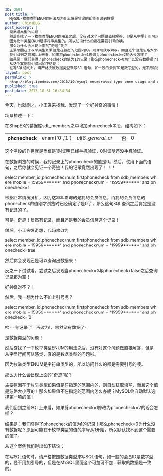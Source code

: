 ```yaml
---
ID: 2691
post_title: >
  MySQL-枚举类型ENUM的用法及为什么值是错误的却能查询到数据
author: ChinaBUG
post_excerpt: |
  是数据类型的问题！
  然后查找了一下枚举类型ENUM的用法之后，没有对这个问题做直接解答，但是从字里行间可以感觉，真的是数据类型的问题啦。
  因为枚举类型ENUM是字符串类型的，所以访问什么的都是需要引号的噢。
  那么为什么会出现上面的“奇迹”呢？
  主要原因在于枚举类型如果值是在指定的范围内的，则自动获取填写，而且这个值是忽略大小写的！那么如果值不在指定的范围内怎么办呢？MySQL会自动默认选择第一项的值！
  我们回到之前SQL上来看，如果将phonecheck=1修改为phonecheck=2的话会怎样？
  结果是：我们获得了phonecheck的值为1的记录！那么phonecheck=0为什么没有数据呢？原因可能在于枚举类型的值的序号从1开始，所以默认找不到这个需要的值了。
  从这个案例我们得出如下结论：
  在写SQL语句时，请严格按照数据类型来写SQL语句，如一般的会员ID是数字型的，是不用加引号的，但是在MySQL里面这个可加可不加，获取的数据是一致的。
layout: post
permalink: >
  http://blog.ipodmp.com/2013/10/mysql-enumerated-type-enum-usage-and-why-the-value-is-wrong-able-to-query-the-data.html
published: true
post_date: 2013-10-31 16:34:34
---
```

今天，也就刚才，小王进来找我，发现了一个好神奇的事情！

场景描述一下：

在ShopEX的数据库sdb_members之中增加phonecheck字段，结构如下：
<table id="tablestructure">
<tbody>
<tr>
<th nowrap="nowrap"><label for="checkbox_row_61">phonecheck</label></th>
<td><bdo dir="ltr">enum('0','1')</bdo></td>
<td><dfn title="Unicode (多语言), 不区分大小写">utf8_general_ci</dfn></td>
<td nowrap="nowrap"></td>
<td>否</td>
<td nowrap="nowrap">0</td>
</tr>
</tbody>
</table>
这个字段的作用就是当值是1时证明已经手机验证，0时证明还没手机验证。

在数据浏览的时候，我的记录上的phonecheck的值是0。然后，使用下面的语句，之后你就会见证一个奇迹！我的记录竟然出现了！！！

select member_id,phonechecknum,firstphonecheck from sdb_members where mobile ='15959******' and phonechecknum = '15959******' and phonecheck=1

根据正常情况分析，因为这SQL查询的是我的会员信息，而我的会员信息的phonecheck的值刚才浏览时已经确定了是0了，那么这句SQL查询之后肯定是没有记录的了。

可是，奇迹！居然有记录，而且还是我的会员信息这个记录！

然后，小王突发奇想，代码修改为

select member_id,phonechecknum,firstphonecheck from sdb_members where mobile ='15959******' and phonechecknum = '15959******' and phonecheck=true

然后你会发现还是可以查询出数据来！

反之一下试试看，尝试之后发现当phonecheck=0与phonecheck=false之后查询记录都为空！

好神奇对不？！

然后，我一想为什么不加上引号呢？

select member_id,phonechecknum,firstphonecheck from sdb_members where mobile ='15959******' and phonechecknum = '15959******' and phonecheck=‘0’

哈~~有记录了，再改为1，果然没有数据了~

是数据类型的问题！

然后查找了一下枚举类型ENUM的用法之后，没有对这个问题做直接解答，但是从字里行间可以感觉，真的是数据类型的问题啦。

因为枚举类型ENUM是字符串类型的，所以访问什么的都是需要引号的噢。

那么为什么会出现上面的“奇迹”呢？

主要原因在于枚举类型如果值是在指定的范围内的，则自动获取填写，而且这个值是忽略大小写的！那么如果值不在指定的范围内怎么办呢？MySQL会自动默认选择第一项的值！

我们回到之前SQL上来看，如果将phonecheck=1修改为phonecheck=2的话会怎样？

结果是：我们获得了phonecheck的值为1的记录！那么phonecheck=0为什么没有数据呢？原因可能在于枚举类型的值的序号从1开始，所以默认找不到这个需要的值了。

从这个案例我们得出如下结论：

在写SQL语句时，请严格按照数据类型来写SQL语句，如一般的会员ID是数字型的，是不用加引号的，但是在MySQL里面这个可加可不加，获取的数据是一致的。